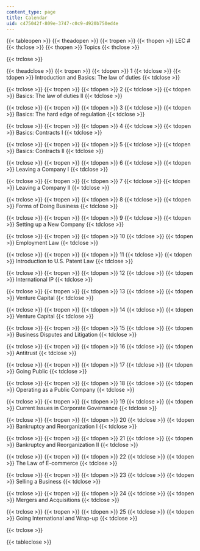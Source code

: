 ```yaml
---
content_type: page
title: Calendar
uid: c475042f-809e-3747-c0c9-d920b750ed4e
---
```


{{< tableopen >}}
{{< theadopen >}}
{{< tropen >}}
{{< thopen >}}
LEC #
{{< thclose >}}
{{< thopen >}}
Topics
{{< thclose >}}

{{< trclose >}}

{{< theadclose >}}
{{< tropen >}}
{{< tdopen >}}
1
{{< tdclose >}}
{{< tdopen >}}
Introduction and Basics: The law of duties
{{< tdclose >}}

{{< trclose >}}
{{< tropen >}}
{{< tdopen >}}
2
{{< tdclose >}}
{{< tdopen >}}
Basics: The law of duties II
{{< tdclose >}}

{{< trclose >}}
{{< tropen >}}
{{< tdopen >}}
3
{{< tdclose >}}
{{< tdopen >}}
Basics: The hard edge of regulation
{{< tdclose >}}

{{< trclose >}}
{{< tropen >}}
{{< tdopen >}}
4
{{< tdclose >}}
{{< tdopen >}}
Basics: Contracts I
{{< tdclose >}}

{{< trclose >}}
{{< tropen >}}
{{< tdopen >}}
5
{{< tdclose >}}
{{< tdopen >}}
Basics: Contracts II
{{< tdclose >}}

{{< trclose >}}
{{< tropen >}}
{{< tdopen >}}
6
{{< tdclose >}}
{{< tdopen >}}
Leaving a Company I
{{< tdclose >}}

{{< trclose >}}
{{< tropen >}}
{{< tdopen >}}
7
{{< tdclose >}}
{{< tdopen >}}
Leaving a Company II
{{< tdclose >}}

{{< trclose >}}
{{< tropen >}}
{{< tdopen >}}
8
{{< tdclose >}}
{{< tdopen >}}
Forms of Doing Business
{{< tdclose >}}

{{< trclose >}}
{{< tropen >}}
{{< tdopen >}}
9
{{< tdclose >}}
{{< tdopen >}}
Setting up a New Company
{{< tdclose >}}

{{< trclose >}}
{{< tropen >}}
{{< tdopen >}}
10
{{< tdclose >}}
{{< tdopen >}}
Employment Law
{{< tdclose >}}

{{< trclose >}}
{{< tropen >}}
{{< tdopen >}}
11
{{< tdclose >}}
{{< tdopen >}}
Introduction to U.S. Patent Law
{{< tdclose >}}

{{< trclose >}}
{{< tropen >}}
{{< tdopen >}}
12
{{< tdclose >}}
{{< tdopen >}}
International IP
{{< tdclose >}}

{{< trclose >}}
{{< tropen >}}
{{< tdopen >}}
13
{{< tdclose >}}
{{< tdopen >}}
Venture Capital
{{< tdclose >}}

{{< trclose >}}
{{< tropen >}}
{{< tdopen >}}
14
{{< tdclose >}}
{{< tdopen >}}
Venture Capital
{{< tdclose >}}

{{< trclose >}}
{{< tropen >}}
{{< tdopen >}}
15
{{< tdclose >}}
{{< tdopen >}}
Business Disputes and Litigation
{{< tdclose >}}

{{< trclose >}}
{{< tropen >}}
{{< tdopen >}}
16
{{< tdclose >}}
{{< tdopen >}}
Antitrust
{{< tdclose >}}

{{< trclose >}}
{{< tropen >}}
{{< tdopen >}}
17
{{< tdclose >}}
{{< tdopen >}}
Going Public
{{< tdclose >}}

{{< trclose >}}
{{< tropen >}}
{{< tdopen >}}
18
{{< tdclose >}}
{{< tdopen >}}
Operating as a Public Company
{{< tdclose >}}

{{< trclose >}}
{{< tropen >}}
{{< tdopen >}}
19
{{< tdclose >}}
{{< tdopen >}}
Current Issues in Corporate Governance
{{< tdclose >}}

{{< trclose >}}
{{< tropen >}}
{{< tdopen >}}
20
{{< tdclose >}}
{{< tdopen >}}
Bankruptcy and Reorganization I
{{< tdclose >}}

{{< trclose >}}
{{< tropen >}}
{{< tdopen >}}
21
{{< tdclose >}}
{{< tdopen >}}
Bankruptcy and Reorganization II
{{< tdclose >}}

{{< trclose >}}
{{< tropen >}}
{{< tdopen >}}
22
{{< tdclose >}}
{{< tdopen >}}
The Law of E-commerce
{{< tdclose >}}

{{< trclose >}}
{{< tropen >}}
{{< tdopen >}}
23
{{< tdclose >}}
{{< tdopen >}}
Selling a Business
{{< tdclose >}}

{{< trclose >}}
{{< tropen >}}
{{< tdopen >}}
24
{{< tdclose >}}
{{< tdopen >}}
Mergers and Acquisitions
{{< tdclose >}}

{{< trclose >}}
{{< tropen >}}
{{< tdopen >}}
25
{{< tdclose >}}
{{< tdopen >}}
Going International and Wrap-up
{{< tdclose >}}

{{< trclose >}}

{{< tableclose >}}